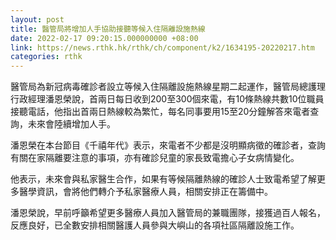 ```yaml
---
layout: post
title: 醫管局將增加人手協助接聽等候入住隔離設施熱線
date: 2022-02-17 09:20:15.000000000 +08:00
link: https://news.rthk.hk/rthk/ch/component/k2/1634195-20220217.htm
categories: rthk
---
```


醫管局為新冠病毒確診者設立等候入住隔離設施熱線星期二起運作，醫管局總護理行政經理潘恩榮說，首兩日每日收到200至300個來電，有10條熱線共數10位職員接聽電話，他指出首兩日熱線較為繁忙，每名同事要用15至20分鐘解答來電者查詢，未來會陸續增加人手。

潘恩榮在本台節目《千禧年代》表示，來電者不少都是沒明顯病徵的確診者，查詢有關在家隔離要注意的事項，亦有確診兒童的家長致電擔心子女病情變化。

他表示，未來會與私家醫生合作，如果有等候隔離熱線的確診人士致電希望了解更多醫學資訊，會將他們轉介予私家醫療人員，相關安排正在籌備中。

潘恩榮說，早前呼籲希望更多醫療人員加入醫管局的兼職團隊，接獲過百人報名，反應良好，已全數安排相關醫護人員參與大嶼山的各項社區隔離設施工作。
